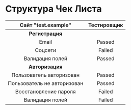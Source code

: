 # Структура Чек Листа  
| Сайт "test.example" | Тестировщик |  
|:-------------------:|:-----------:|
| **Регистрация** |
| Email | Passed |
| Соцсети | Failed |
| Валидация полей | Passed |
| **Авторизация**|
| Пользователь авторизован | Passed |
| Пользователь не авторизован | Passed |
| Восстановление пароля | Failed |
| Валидация полей | Failed |